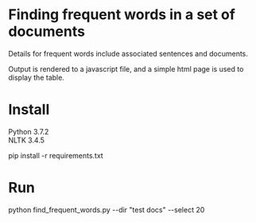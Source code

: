 # Finding frequent words in a set of documents

Details for frequent words include associated sentences and documents.

Output is rendered to a javascript file, and a simple html page is used to display the table.

# Install

Python 3.7.2  
NLTK 3.4.5

pip install -r requirements.txt

# Run

python find_frequent_words.py --dir "test docs" --select 20
